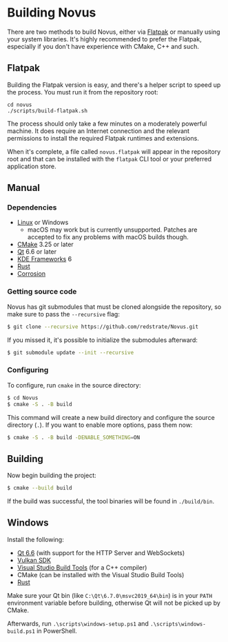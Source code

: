 # Building Novus

There are two methods to build Novus, either via [Flatpak](https://flatpak.org/) or manually using your system libraries. It's highly recommended to prefer the Flatpak, especially if you don't have experience with CMake, C++ and such.

## Flatpak

Building the Flatpak version is easy, and there's a helper script to speed up the process. You must run it from the repository root:

```shell
cd novus
./scripts/build-flatpak.sh
```

The process should only take a few minutes on a moderately powerful machine. It does require an Internet connection and the relevant permissions to install the required Flatpak runtimes and extensions.

When it's complete, a file called `novus.flatpak` will appear in the repository root and that can be installed with the `flatpak` CLI tool or your preferred application store.

## Manual

### Dependencies

* [Linux](https://kernel.org/) or Windows
  * macOS may work but is currently unsupported. Patches are accepted to fix any problems with macOS builds though.
* [CMake](https://cmake.org) 3.25 or later
* [Qt](https://www.qt.io/) 6.6 or later
* [KDE Frameworks](https://develop.kde.org/products/frameworks/) 6
* [Rust](https://www.rust-lang.org/)
* [Corrosion](https://github.com/corrosion-rs/corrosion)

### Getting source code

Novus has git submodules that must be cloned alongside the repository, so make sure to pass the `--recursive` flag:

```bash
$ git clone --recursive https://github.com/redstrate/Novus.git
```

If you missed it, it's possible to initialize the submodules afterward:

```bash
$ git submodule update --init --recursive
```

### Configuring

To configure, run `cmake` in the source directory:

```bash
$ cd Novus
$ cmake -S . -B build
```

This command will create a new build directory and configure the source directory (`.`). If you want to enable more options, pass them now:

```bash
$ cmake -S . -B build -DENABLE_SOMETHING=ON
```

## Building

Now begin building the project:

```bash
$ cmake --build build
```

If the build was successful, the tool binaries will be found in `./build/bin`.

## Windows

Install the following:

* [Qt 6.6](https://doc.qt.io/qt-6/get-and-install-qt.html) (with support for the HTTP Server and WebSockets)
* [Vulkan SDK](https://vulkan.lunarg.com/sdk/home#windows)
* [Visual Studio Build Tools](https://visualstudio.microsoft.com/downloads/) (for a C++ compiler)
* CMake (can be installed with the Visual Studio Build Tools)
* [Rust](https://www.rust-lang.org/tools/install)

Make sure your Qt bin (like `C:\Qt\6.7.0\msvc2019_64\bin`) is in your `PATH` environment variable before building, otherwise Qt will not be picked up by CMake.

Afterwards, run `.\scripts\windows-setup.ps1` and `.\scripts\windows-build.ps1` in PowerShell.
